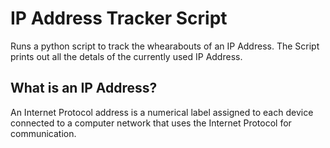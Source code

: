 # IP Address Tracker Script

Runs a python script to track the whearabouts of an IP Address.
The Script prints out all the detals of the currently used IP Address.

## What is an IP Address?
An Internet Protocol address is a numerical label assigned to each device connected to a computer network that uses the Internet Protocol for communication.



